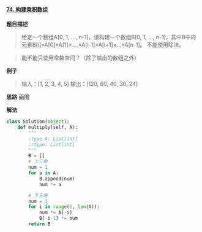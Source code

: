 #### [74. 构建乘积数组](https://www.acwing.com/problem/content/82/) 
**题目描述**
> 给定一个数组A[0, 1, …, n-1]，请构建一个数组B[0, 1, …, n-1]，其中B中的元素B[i]=A[0]×A[1]×… ×A[i-1]×A[i+1]×…×A[n-1]。
不能使用除法。

> 能不能只使用常数空间？（除了输出的数组之外）

**例子**
> 输入：[1, 2, 3, 4, 5]
输出：[120, 60, 40, 30, 24]

**思路**
画图

**解法**
```python
class Solution(object):
    def multiply(self, A):
        """
        :type A: List[int]
        :rtype: List[int]
        """
        B = []
        # 上三角
        num = 1
        for a in A:
            B.append(num)
            num *= a

        # 下三角
        num = 1
        for i in range(1, len(A)):
            num *= A[-i]
            B[-i-1] *= num
        return B
```